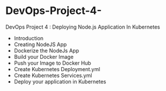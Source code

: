 # DevOps-Project-4-
DevOps Project 4 : Deploying Node.js Application In Kubernetes 

- Introduction
- Creating NodeJS App
- Dockerize the NodeJs App
- Build your Docker Image
- Push your Image to Docker Hub
- Create Kubernetes Deployment.yml
- Create Kubernetes Services.yml
- Deploy your application in Kubernetes
